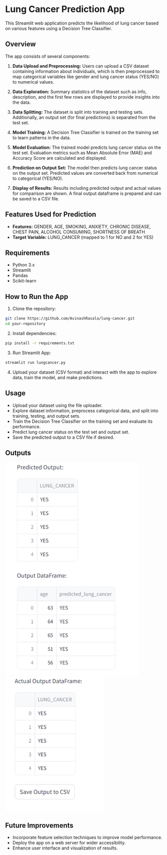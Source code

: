 # Lung Cancer Prediction App

This Streamlit web application predicts the likelihood of lung cancer based on various features using a Decision Tree Classifier.

## Overview

The app consists of several components:

1. **Data Upload and Preprocessing:** Users can upload a CSV dataset containing information about individuals, which is then preprocessed to map categorical variables like gender and lung cancer status (YES/NO) to numerical values.

2. **Data Exploration:** Summary statistics of the dataset such as info, description, and the first few rows are displayed to provide insights into the data.

3. **Data Splitting:** The dataset is split into training and testing sets. Additionally, an output set (for final predictions) is separated from the test set.

4. **Model Training:** A Decision Tree Classifier is trained on the training set to learn patterns in the data.

5. **Model Evaluation:** The trained model predicts lung cancer status on the test set. Evaluation metrics such as Mean Absolute Error (MAE) and Accuracy Score are calculated and displayed.

6. **Prediction on Output Set:** The model then predicts lung cancer status on the output set. Predicted values are converted back from numerical to categorical (YES/NO).

7. **Display of Results:** Results including predicted output and actual values for comparison are shown. A final output dataframe is prepared and can be saved to a CSV file.

## Features Used for Prediction

- **Features:** GENDER, AGE, SMOKING, ANXIETY, CHRONIC DISEASE, CHEST PAIN, ALCOHOL CONSUMING, SHORTNESS OF BREATH
- **Target Variable:** LUNG_CANCER (mapped to 1 for NO and 2 for YES)

## Requirements

- Python 3.x
- Streamlit
- Pandas
- Scikit-learn

## How to Run the App

1. Clone the repository:

  ```Bash
  git clone https://github.com/AvinashRasala/lung-cancer.git
  cd your-repository
  ```

2. Install dependencies:

  ```Bash
  pip install -r requirements.txt
  ```

3. Run Streamlit App:

```Bash
streamlit run lungcancer.py
```

4. Upload your dataset (CSV format) and interact with the app to explore data, train the model, and make predictions.

## Usage

- Upload your dataset using the file uploader.
- Explore dataset information, preprocess categorical data, and split into training, testing, and output sets.
- Train the Decision Tree Classifier on the training set and evaluate its performance.
- Predict lung cancer status on the test set and output set.
- Save the predicted output to a CSV file if desired.

## Outputs

![First Output](screenshots/1.png)
![Second Output](screenshots/2.png)

## Future Improvements

- Incorporate feature selection techniques to improve model performance.
- Deploy the app on a web server for wider accessibility.
- Enhance user interface and visualization of results.
